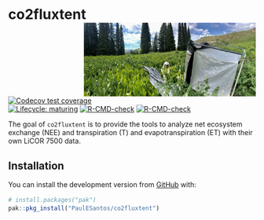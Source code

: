 
<!-- README.md is generated from README.Rmd. Please edit that file -->

# co2fluxtent <a href='https://github.com/PaulESantos/co2fluxtent'><img src='man/figures/tent.jfif' align="right" height="150" width="350" /></a>

<!-- badges: start -->

[![Codecov test
coverage](https://codecov.io/gh/r-lib/lifecycle/branch/master/graph/badge.svg)](https://app.codecov.io/gh/r-lib/lifecycle?branch=master)  
[![Lifecycle:
maturing](https://img.shields.io/badge/lifecycle-maturing-blue.svg)](https://lifecycle.r-lib.org/articles/stages.html#maturing)
[![R-CMD-check](https://github.com/PaulESantos/co2fluxtent/workflows/R-CMD-check/badge.svg)](https://github.com/PaulESantos/co2fluxtent/actions)
[![R-CMD-check](https://github.com/PaulESantos/co2fluxtent/actions/workflows/R-CMD-check.yaml/badge.svg)](https://github.com/PaulESantos/co2fluxtent/actions/workflows/R-CMD-check.yaml)
<!-- badges: end -->

The goal of `co2fluxtent` is to provide the tools to analyze net
ecosystem exchange (NEE) and transpiration (T) and evapotranspiration
(ET) with their own LiCOR 7500 data.

## Installation

You can install the development version from
[GitHub](https://github.com/) with:

``` r
# install.packages("pak")
pak::pkg_install("PaulESantos/co2fluxtent")
```
